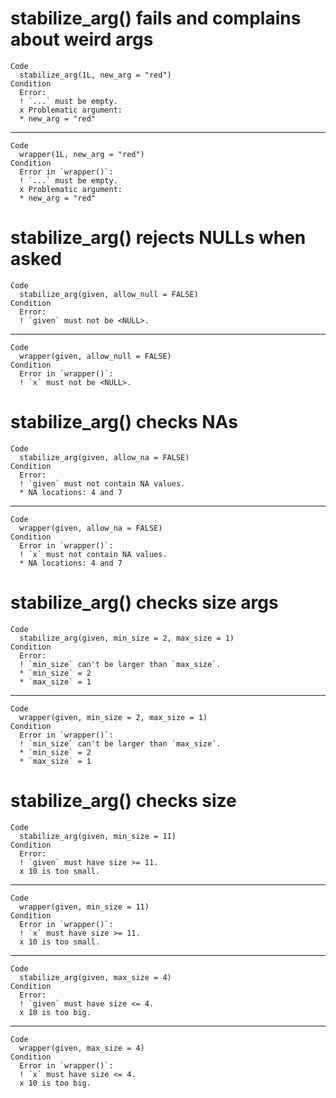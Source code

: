 # stabilize_arg() fails and complains about weird args

    Code
      stabilize_arg(1L, new_arg = "red")
    Condition
      Error:
      ! `...` must be empty.
      x Problematic argument:
      * new_arg = "red"

---

    Code
      wrapper(1L, new_arg = "red")
    Condition
      Error in `wrapper()`:
      ! `...` must be empty.
      x Problematic argument:
      * new_arg = "red"

# stabilize_arg() rejects NULLs when asked

    Code
      stabilize_arg(given, allow_null = FALSE)
    Condition
      Error:
      ! `given` must not be <NULL>.

---

    Code
      wrapper(given, allow_null = FALSE)
    Condition
      Error in `wrapper()`:
      ! `x` must not be <NULL>.

# stabilize_arg() checks NAs

    Code
      stabilize_arg(given, allow_na = FALSE)
    Condition
      Error:
      ! `given` must not contain NA values.
      * NA locations: 4 and 7

---

    Code
      wrapper(given, allow_na = FALSE)
    Condition
      Error in `wrapper()`:
      ! `x` must not contain NA values.
      * NA locations: 4 and 7

# stabilize_arg() checks size args

    Code
      stabilize_arg(given, min_size = 2, max_size = 1)
    Condition
      Error:
      ! `min_size` can't be larger than `max_size`.
      * `min_size` = 2
      * `max_size` = 1

---

    Code
      wrapper(given, min_size = 2, max_size = 1)
    Condition
      Error in `wrapper()`:
      ! `min_size` can't be larger than `max_size`.
      * `min_size` = 2
      * `max_size` = 1

# stabilize_arg() checks size

    Code
      stabilize_arg(given, min_size = 11)
    Condition
      Error:
      ! `given` must have size >= 11.
      x 10 is too small.

---

    Code
      wrapper(given, min_size = 11)
    Condition
      Error in `wrapper()`:
      ! `x` must have size >= 11.
      x 10 is too small.

---

    Code
      stabilize_arg(given, max_size = 4)
    Condition
      Error:
      ! `given` must have size <= 4.
      x 10 is too big.

---

    Code
      wrapper(given, max_size = 4)
    Condition
      Error in `wrapper()`:
      ! `x` must have size <= 4.
      x 10 is too big.

